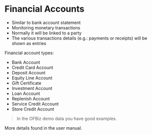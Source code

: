# Financial Accounts
- Similar to bank account statement
- Monitoring monetary transactions
- Normally it will be linked to a party
- The various transactions details (e.g.: payments or receipts) will be shown as entries

Financial account types: 
- Bank Account
- Credit Card Account
- Deposit Account
- Equity Line Account
- Gift Certificate
- Investment Account
- Loan Account
- Replenish Account
- Service Credit Account
- Store Credit Account

> In the OFBiz demo data you have good examples.

More details found in the user manual.

